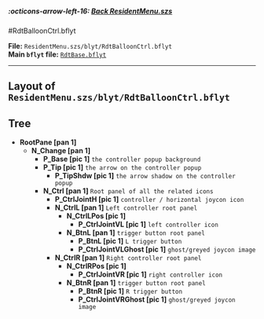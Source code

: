 ##### :octicons-arrow-left-16: [Back ResidentMenu.szs](../index.md)

#RdtBalloonCtrl.bflyt

**File:** `ResidentMenu.szs/blyt/RdtBalloonCtrl.bflyt`<br>
**Main `bflyt` file:** [`RdtBase.bflyt`](../RdtBase.bflyt.md)

---

## Layout of `ResidentMenu.szs/blyt/RdtBalloonCtrl.bflyt`

<!-- prettier-ignore -->

## Tree

-	**RootPane [pan 1]**
	-	**N_Change [pan 1]**
		-	**P_Base [pic 1]** `the controller popup background`
		-	**P_Tip [pic 1]** `the arrow on the controller popup`
			-	**P_TipShdw [pic 1]** `the arrow shadow on the controller popup`
		-	**N_Ctrl [pan 1]** `Root panel of all the related icons`
			-	**P_CtrlJointH [pic 1]** `controller / horizontal joycon icon`
			-	**N_CtrlL [pan 1]** `Left controller root panel`
				-	**N_CtrlLPos [pic 1]**
					-	**P_CtrlJointVL [pic 1]** `left controller icon`
				-	**N_BtnL [pan 1]** `trigger button root panel`
					-	**P_BtnL [pic 1]** `L trigger button`
					-	**P_CtrlJointVLGhost [pic 1]** `ghost/greyed joycon image`
			-	**N_CtrlR [pan 1]** `Right controller root panel`
				-	**N_CtrlRPos [pic 1]**
					-	**P_CtrlJointVR [pic 1]** `right controller icon`
				-	**N_BtnR [pan 1]** `trigger button root panel`
					-	**P_BtnR [pic 1]** `R trigger button`
					-	**P_CtrlJointVRGhost [pic 1]** `ghost/greyed joycon image`
